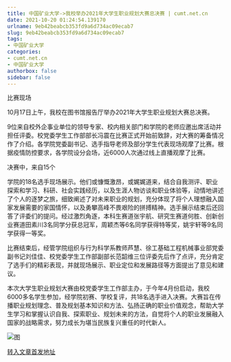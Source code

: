 ```yaml
---
title: 中国矿业大学->我校举办2021年大学生职业规划大赛总决赛 | cumt.net.cn
date: 2021-10-20 01:24:54.139170
urlname: 9eb42beabcb353fd9a6d734ac09ecab7
slug: 9eb42beabcb353fd9a6d734ac09ecab7
tags: 
- 中国矿业大学
categories:
- cumt.net.cn
- 中国矿业大学
authorbox: false
sidebar: false
---
```

比赛现场

10月17日上午，我校在图书馆报告厅举办2021年大学生职业规划大赛总决赛。

9位来自校外企事业单位的领导专家、校内相关部门和学院的老师应邀出席活动并担任评委。校党委学生工作部部长冯震在比赛正式开始前致辞，对大赛的筹备情况作了介绍。各学院党委副书记、选手指导老师及部分学生代表现场观摩了比赛。根据疫情防控要求，各学院设分会场，近6000人次通过线上直播观摩了比赛。

决赛中，来自15个
<!--more-->
学院的18名选手现场展示。他们或慷慨激昂，或娓娓道来，结合自我测评、职业探索和学习、科研、社会实践经历，以及生涯人物访谈和职业体验等，动情地讲述了个人的逐梦之旅，细致阐述了对未来职业的规划，充分体现了将个人理想融入国家发展需要的家国情怀，以及勇攀高峰不畏艰险的拼搏精神。选手展示结束后还回答了评委们的提问。经过激烈角逐，本科生赛道张宇航、研究生赛道何胜、创新创业赛道田素川3名同学分获总冠军，周颖杰等6名同学获得特等奖，姚宇轩等9名同学获得一等奖。

比赛结束后，经管学院组织与行为科学系教师芦慧、徐工基础工程机械事业部党委副书记刘佳佳、校党委学生工作部副部长范韶维三位评委先后作了点评，充分肯定了选手们的精彩表现，并就现场展示、职业定位和发展路径等方面提出了意见和建议。

本次大学生职业规划大赛由校党委学生工作部主办，于今年4月份启动，我校6000多名学生参加，经学院初赛、学校复评，共18名选手进入决赛。大赛旨在传播职业规划理念、普及规划基本知识和方法、弘扬正确的职业价值观念，帮助大学生学习和掌握认识自我、探索职业、规划未来的方法，自觉将个人的职业发展融入国家的战略需求，努力成长为堪当民族复兴重任的时代新人。

![图](http://xwzx.cumt.edu.cn/_upload/article/images/df/bd/48f233c646138884549f9e1c44c5/302058db-2d89-4af1-a69f-5e38223be78a.jpg)

[转入文章首发地址](http://xwzx.cumt.edu.cn/4c/34/c523a609332/page.htm)